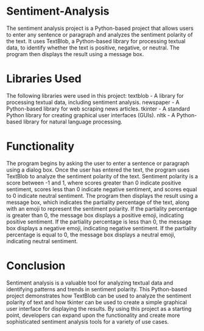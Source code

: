 # Sentiment-Analysis
The sentiment analysis project is a Python-based project that allows users to enter any sentence or paragraph and analyzes the sentiment polarity of the text. It uses TextBlob, a Python-based library for processing textual data, to identify whether the text is positive, negative, or neutral. The program then displays the result using a message box.

# Libraries Used
The following libraries were used in this project:
textblob - A library for processing textual data, including sentiment analysis.
newspaper - A Python-based library for web scraping news articles.
tkinter - A standard Python library for creating graphical user interfaces (GUIs).
nltk - A Python-based library for natural language processing.

# Functionality
The program begins by asking the user to enter a sentence or paragraph using a dialog box. Once the user has entered the text, the program uses TextBlob to analyze the sentiment polarity of the text. Sentiment polarity is a score between -1 and 1, where scores greater than 0 indicate positive sentiment, scores less than 0 indicate negative sentiment, and scores equal to 0 indicate neutral sentiment.
The program then displays the result using a message box, which indicates the partiality percentage of the text, along with an emoji to represent the sentiment polarity. If the partiality percentage is greater than 0, the message box displays a positive emoji, indicating positive sentiment. If the partiality percentage is less than 0, the message box displays a negative emoji, indicating negative sentiment. If the partiality percentage is equal to 0, the message box displays a neutral emoji, indicating neutral sentiment.

# Conclusion
Sentiment analysis is a valuable tool for analyzing textual data and identifying patterns and trends in sentiment polarity. This Python-based project demonstrates how TextBlob can be used to analyze the sentiment polarity of text and how tkinter can be used to create a simple graphical user interface for displaying the results. By using this project as a starting point, developers can expand upon the functionality and create more sophisticated sentiment analysis tools for a variety of use cases.
